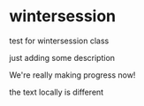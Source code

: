 # wintersession
test for wintersession class

just adding some description

We're really making progress now!

the text locally is different
